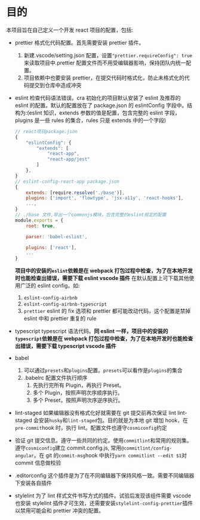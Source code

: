 # 目的

本项目旨在自己定义一个开发 react 项目的配置，包括:

-   prettier 格式化代码配置。首先需要安装 prettier 插件。

    1. 新建.vscode/setting.json 配置，设置`"prettier.requireConfig": true`来读取项目中.prettier 配置文件而不用受编辑器影响，保持团队内统一配置。
    2. 项目依赖中也要安装 prettier，在提交代码时格式化，防止未格式化的代码提交到仓库中造成冲突

-   eslint 检查代码语法错误。cra 初始化的项目默认安装了 eslint 及推荐的 eslint 的配置。默认的配置放在了 package.json 的 eslintConfig 字段中。结构为:(eslint 知识，extends 参数的值是配置，包含完整的 eslint 字段，plugins 是一些 rules 的集合，rules 只是 extends 中的一个字段)

    ```js
    // react项目package.json
    {
        "eslintConfig": {
            "extends": [
                "react-app",
                "react-app/jest"
            ]
        },
    }
    // eslint-config-react-app package.json
    {
        extends: [require.resolve('./base')],
        plugins: ['import', 'flowtype', 'jsx-a11y', 'react-hooks'],
        ...,
    }
    // ./base 文件,导出一个commonjs模块，包含完整的eslint规定的配置
    module.exports = {
        root: true,

        parser: 'babel-eslint',

        plugins: ['react'],
        ...
    }

    ```

    **项目中的安装的`eslint`依赖是在 webpack 打包过程中检查，为了在本地开发时也能检查出错误，需要下载 eslint vscode 插件**
    在默认配置上可下载其他使用广泛的 eslint config。如:

    1. `eslint-config-airbnb`
    2. `eslint-config-airbnb-typescript`
    3. `prettier` eslint 的 fix 选项和 prettier 都可能改动代码，这个配置是禁掉 eslint 中和 prettier 重复的 rule

-   typescript typescript 语法代码。**同 eslint 一样，项目中的安装的`typescript`依赖是在 webpack 打包过程中检查，为了在本地开发时也能检查出错误，需要下载 typescript vscode 插件**
-   babel
    1. 可以通过`presets`和`plugins`配置。`presets`可以看作是`plugins`的集合
    2. .babelrc 配置文件执行顺序
        1. 先执行完所有 Plugin，再执行 Preset。
        2. 多个 Plugin，按照声明次序顺序执行。
        3. 多个 Preset，按照声明次序逆序执行。
-   lint-staged 如果编辑器没有格式化好就需要在 git 提交前再次保证 lint lint-staged 会安装`husky`和`lint-staged`包。目的就是为本地 git 增加 hook，在 `pre-commit`hook 时，执行 lint。配置文件也遵守`cosmiconfig`约定
-   验证 git 提交信息。遵守一些共同的约定。使用`commitlint`和常用的规则集。遵守`cosmiconfig`建立 commit.config.js, 常用`@commitlint/config-angular`。在 git 的`commit-msg`hook 中执行`yarn commitlint --edit $1`对 commit 信息做校验
-   .editorconfig 这个插件是为了在不同编辑器下保持风格一致。需要不同编辑器下安装各自插件
-   stylelint 为了 lint 样式文件书写方式的插件。试验后发现该组件需要 vscode 也安装 stylelint 插件才可生效，还需要安装`stylelint-config-prettier`插件以禁用可能会和 prettier 冲突的配置。
